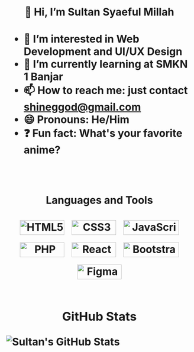 <h1 align="center">👋 Hi, I’m Sultan Syaeful Millah<h1/>

- 👀 I’m interested in Web Development and UI/UX Design
- 🌱 I’m currently learning at SMKN 1 Banjar
- 📫 How to reach me: just contact [shineggod@gmail.com](mailto:shineggod@gmail.com)
- 😄 Pronouns: He/Him
- ❓ Fun fact: What's your favorite anime?

<br>
<div align="center">

#### Languages and Tools

<div style="display: flex; justify-content: center; flex-wrap: wrap; gap: 20px;">
  <img src="https://img.shields.io/badge/-HTML5-E34F26?style=flat&logo=html5&logoColor=white" style="width: 120px; height: 40px;" alt="HTML5">
  <img src="https://img.shields.io/badge/-CSS3-1572B6?style=flat&logo=css3&logoColor=white" style="width: 120px; height: 40px;" alt="CSS3">
  <img src="https://img.shields.io/badge/-JavaScript-F7DF1E?style=flat&logo=javascript&logoColor=black" style="width: 150px; height: 40px;" alt="JavaScript">
  <img src="https://img.shields.io/badge/-PHP-777BB4?style=flat&logo=php&logoColor=white" style="width: 120px; height: 40px;" alt="PHP">
  <img src="https://img.shields.io/badge/-React-61DAFB?style=flat&logo=react&logoColor=black" style="width: 120px; height: 40px;" alt="React">
  <img src="https://img.shields.io/badge/-Bootstrap-563D7C?style=flat&logo=bootstrap&logoColor=white" style="width: 150px; height: 40px;" alt="Bootstrap">
  <img src="https://img.shields.io/badge/-Figma-F24E1E?style=flat&logo=figma&logoColor=white" style="width: 120px; height: 40px;" alt="Figma">
</div>

<br>

### GitHub Stats

<img align="left" src="https://github-readme-stats.vercel.app/api?username=Shinee000ZZZ&show_icons=true&theme=radical" alt="Sultan's GitHub Stats">



<div/>
<!---
Shinee000ZZZ/Shinee000ZZZ is a ✨ special ✨ repository because its `README.md` (this file) appears on your GitHub profile.
You can click the Preview link to take a look at your changes.
--->
